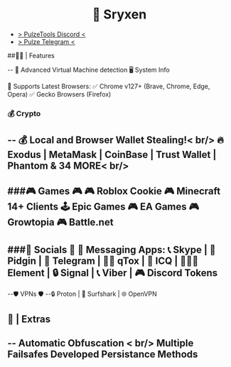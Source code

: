 <a id="top"></a>
<h1 align="center">
🔮 Sryxen
</h1>

 - [> PulzeTools Discord <](https://discord.gg/ahHWMAPU33)
 - [> Pulze Telegram <](https://t.me/pulzetools)

##🥷🏻 | Features

--
🛜 Advanced Virtual Machine detection
🖥️ System Info

🚀 Supports Latest Browsers:
✅ Chrome v127+ (Brave, Chrome, Edge, Opera)
✅ Gecko Browsers (Firefox)

### 💰 Crypto
--
💰 Local and Browser Wallet Stealing!< br/>
🔥 Exodus | MetaMask | CoinBase | Trust Wallet | Phantom & 34 MORE< br/>
--
###🎮 Games 🎮
🎮 Roblox Cookie
🎮 Minecraft 14+ Clients
🕹 Epic Games
🎮 EA Games
🎮 Growtopia
🎮 Battle.net
--
###💬 Socials 💬
💬 Messaging Apps:
📞 Skype | 🐧 Pidgin | 📱 Telegram | 🧑‍💻 qTox | 💬 ICQ | 🧑‍🤝‍🧑 Element | 🔒 Signal | 📞 Viber | 🎮 Discord Tokens
--
--🛡 VPNs 🛡
--🔒 Proton | 🌊 Surfshark | 🌐 OpenVPN


## 🐀 | Extras
--
Automatic Obfuscation < br/>
Multiple Failsafes
Developed Persistance Methods
--
